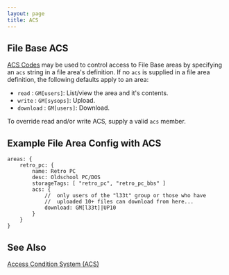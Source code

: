 ```yaml
---
layout: page
title: ACS
---
```

## File Base ACS
[ACS Codes](/docs/configuration/acs.md) may be used to control access to File Base areas by specifying an `acs` string in a file area's definition. If no `acs` is supplied in a file area definition, the following defaults apply to an area:
* `read` : `GM[users]`: List/view the area and it's contents.
* `write` : `GM[sysops]`: Upload.
* `download` : `GM[users]`: Download.

To override read and/or write ACS, supply a valid `acs` member.

## Example File Area Config with ACS

```hjson
areas: {
	retro_pc: {
		name: Retro PC
		desc: Oldschool PC/DOS
		storageTags: [ "retro_pc", "retro_pc_bbs" ]
		acs: {
			//	only users of the "l33t" group or those who have
			//	uploaded 10+ files can download from here...
			download: GM[l33t]|UP10
		}
	}
}
```

## See Also
[Access Condition System (ACS)](/docs/configuration/acs.md)
